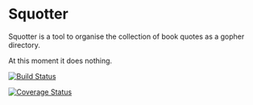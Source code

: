 # Squotter

Squotter is a tool to organise the collection of book quotes as a gopher directory.

At this moment it does nothing.

[![Build Status](https://travis-ci.org/avysk/squotter.png)](https://travis-ci.org/avysk/squotter)

[![Coverage Status](https://coveralls.io/repos/github/avysk/squotter/badge.svg?branch=master)](https://coveralls.io/github/avysk/squotter?branch=master)